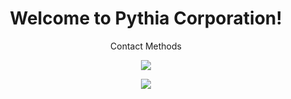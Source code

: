 <h1 align="center">Welcome to Pythia Corporation!</h1>

<p align="center">Contact Methods</p>
<p align="center"><a href="mailto:contact@pythia.cf"><img src="https://img.shields.io/badge/Gmail-D14836?style=for-the-badge&logo=gmail&logoColor=white" /> </a></p>
<p align="center"><img src="https://github-readme-stats.vercel.app/api/top-langs/?username=pythia-inc" />
